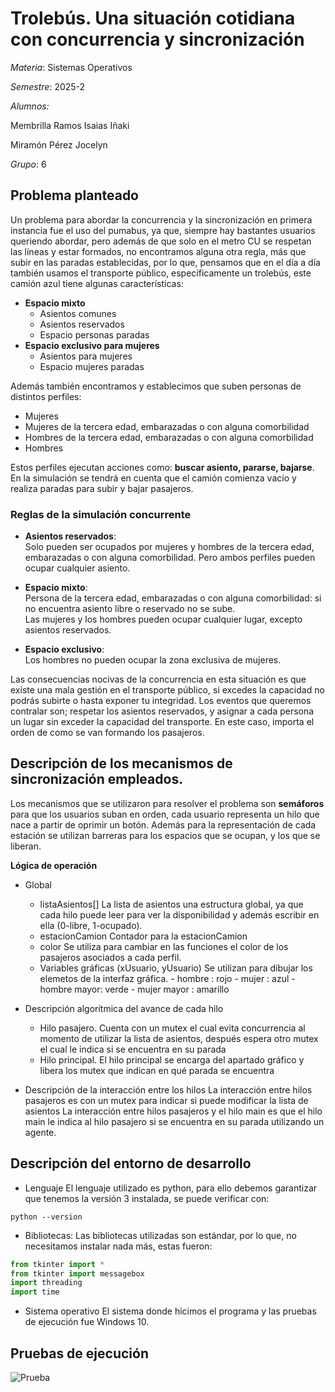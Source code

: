
# Trolebús. Una situación cotidiana con concurrencia y sincronización

_Materia_: Sistemas Operativos

_Semestre_: 2025-2

_Alumnos:_ 

Membrilla Ramos Isaias Iñaki

Miramón Pérez Jocelyn  

_Grupo_: 6


## Problema planteado 
Un problema para abordar la concurrencia y la sincronización en primera instancia fue el uso del pumabus, ya que, siempre hay bastantes usuarios queriendo abordar, pero además de que solo en el metro CU se respetan las líneas y estar formados, no encontramos alguna otra regla, más que subir en las paradas establecidas, por lo que, pensamos que en el día a día también usamos el transporte público, específicamente un trolebús, este camión azul tiene algunas características: 

- **Espacio mixto**  
  - Asientos comunes
  - Asientos reservados 
  - Espacio personas paradas 
- **Espacio exclusivo para mujeres**  
  - Asientos para mujeres  
  - Espacio mujeres paradas  

Además también encontramos y establecimos que suben personas de distintos perfiles:

- Mujeres  
- Mujeres de la tercera edad, embarazadas o con alguna comorbilidad  
- Hombres de la tercera edad, embarazadas o con alguna comorbilidad  
- Hombres  

Estos perfiles ejecutan acciones como: **buscar asiento, pararse, bajarse**. En la simulación se tendrá en cuenta que el camión comienza vacío y realiza paradas para subir y bajar pasajeros.

### Reglas de la simulación concurrente

- **Asientos reservados**:  
  Solo pueden ser ocupados por mujeres y hombres de la tercera edad, embarazadas o con alguna comorbilidad. Pero ambos perfiles pueden ocupar cualquier asiento.

- **Espacio mixto**:  
  Persona de la tercera edad, embarazadas o con alguna comorbilidad: si no encuentra asiento libre o reservado no se sube.  
  Las mujeres y los hombres pueden ocupar cualquier lugar, excepto asientos reservados.

- **Espacio exclusivo**:  
  Los hombres no pueden ocupar la zona exclusiva de mujeres.


Las consecuencias nocivas de la concurrencia en esta situación es que existe una mala gestión en el transporte público, si excedes la capacidad no podrás subirte o hasta exponer tu integridad. Los eventos que queremos contralar son; respetar los asientos reservados, y asignar a cada persona un lugar sin exceder la capacidad del transporte. En este caso, importa el orden de como se van formando los pasajeros. 


## Descripción de los mecanismos de sincronización empleados. 

 Los mecanismos que se utilizaron para resolver el problema son __semáforos__ para que los usuarios suban en orden, cada usuario representa un hilo que nace a partir de oprimir un botón. Además para la representación de cada estación se utilizan barreras para los espacios que se ocupan, y los que se liberan. 
 
**Lógica de operación** 
- Global
    - listaAsientos[]
        La lista de asientos una estructura global, ya que cada hilo puede leer para ver la disponibilidad y además escribir en ella (0-libre, 1-ocupado). 
    - estacionCamion 
      Contador para la estacionCamion
    - color
        Se utiliza para cambiar en las funciones el color de los pasajeros asociados a cada perfil. 
    - Variables gráficas (xUsuario, yUsuario)
     Se utilizan para dibujar los elemetos de la interfaz gráfica. 
            - hombre : rojo
            - mujer : azul 
            - hombre mayor: verde
            - mujer mayor : amarillo 

            
- Descripción algorítmica del avance de cada hilo 
    - Hilo pasajero. Cuenta con un mutex el cual evita concurrencia al momento de utilizar la lista de asientos, después espera otro mutex el cual le indica si se encuentra en su parada
    - Hilo principal. El hilo principal se encarga del apartado gráfico y libera los mutex que indican en qué parada se encuentra

- Descripción de la interacción entre los hilos
    La interacción entre hilos  pasajeros es con un mutex para indicar si puede modificar la lista de asientos La interacción entre hilos pasajeros y el hilo main es que el hilo main le indica al hilo pasajero si se encuentra en su parada utilizando un agente. 

## Descripción del entorno de desarrollo 
- Lenguaje 
El lenguaje utilizado es python, para ello debemos garantizar que tenemos la versión 3 instalada, se puede verificar con: 

`python --version`

- Bibliotecas: 
Las bibliotecas utilizadas son estándar, por lo que, no necesitamos instalar nada más, estas fueron: 
``` python
from tkinter import * 
from tkinter import messagebox 
import threading 
import time 
```

- Sistema operativo 
    El sistema donde hicimos el programa y las pruebas de ejecución fue Windows 10. 

## Pruebas de ejecución
![Prueba](/images/prueba1.png)

